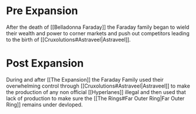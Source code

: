 # Pre Expansion
After the death of [[Belladonna Faraday]] the Faraday family began to wield their wealth and power to corner markets and push out competitors leading to the birth of [[Cruxolutions#Astraveel|Astraveel]].
# Post Expansion
During and after [[The Expansion]] the Faraday Family used their overwhelming control through [[Cruxolutions#Astraveel|Astraveel]] to make the production of any non official [[Hyperlanes]] illegal and then used that lack of production to make sure the [[The Rings#Far Outer Ring|Far Outer Ring]] remains under devloped.
